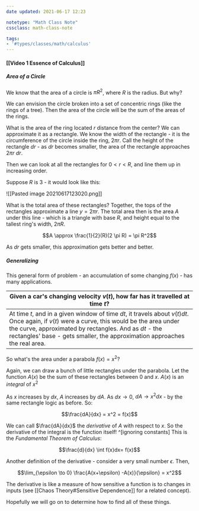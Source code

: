```yaml
---
date updated: 2021-06-17 12:23

notetype: "Math Class Note"
cssclass: math-class-note

tags: 
- '#types/classes/math/calculus'
---
```


#### [[Video 1 Essence of Calculus]]

##### Area of a Circle

We know that the area of a circle is $\pi R^2$, where $R$ is the radius. But why?

 We can envision the circle broken into a set of concentric rings (like the rings of a tree). Then the area of the circle will be the sum of the areas of the rings.
 
 What is the area of the ring located $r$ distance from the center? We can approximate it as a rectangle. We know the width of the rectangle - it is the circumference of the circle inside the ring, $2 \pi r$. Call the height of the rectangle $dr$ - as $dr$ becomes smaller, the area of the rectangle approaches $2\pi r \: dr$. 
 
 Then we can look at all the rectangles for $0 < r < R$, and line them up in increasing order. 
 
Suppose $R$ is $3$ - it would look like this: 

 ![[Pasted image 20210617123020.png]]
 
What is the total area of these rectangles? Together, the tops of the rectangles approximate a line $y = 2 \pi r$. The total area then is the area $A$ under this line - which is a triangle with base $R$, and height equal to the tallest ring's width, $2 \pi R$. 

$$A \approx \frac{1}{2}(R)(2 \pi R) = \pi R^2$$

As $dr$ gets smaller, this approximation gets better and better. 

##### Generalizing 

This general form of problem - an accumulation of some changing $f(x)$ - has many applications. 

Given a car's changing velocity $v(t)$, how far has it  travelled at time $t$? |
------------ | 
At time $t$, and in a given window of time $dt$, it travels about $v(t) dt$. Once again, if $v(t)$ were a curve, this would be the area under the curve, approximated by rectangles. And as $dt$ - the rectangles' base - gets smaller, the approximation approaches the real area.  |

So what's the area under a parabola $f(x) = x^2$? 

Again, we can draw a bunch of little rectangles under the parabola. Let the function $A(x)$ be the sum of these rectangles between $0$ and $x$. $A(x)$ is an _integral_ of $x^2$ 

As $x$ increases by $dx$, $A$ increases by $dA$. As $dx \to 0$, $dA \to x^2 dx$ - by the same rectangle logic as before. So:

$$\frac{dA}{dx} = x^2 = f(x)$$

We can call $\frac{dA}{dx}$ the _derivative_ of $A$ with respect to $x$. So the derivative of the integral is the function itself! ^[ignoring constants] This is the _Fundamental Theorem of Calculus_:

$$\frac{d}{dx} \int f(x)dx= f(x)$$

Another definition of the derivative - consider a very small number $\epsilon$. Then, 

$$\lim_{\epsilon \to 0} \frac{A(x+\epsilon) -A(x)}{\epsilon} = x^2$$

The derivative is like a measure of how sensitive a function is to changes in inputs (see [[Chaos Theory#Sensitive Dependence]] for a related concept).  

Hopefully we will go on to determine how to find all of these things.
